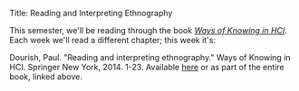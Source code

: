 Title: Reading and Interpreting Ethnography

This semester, we'll be reading through the book _[Ways of Knowing in
HCI](https://link.springer.com/book/10.1007%2F978-1-4939-0378-8)_.
Each week we'll read a different chapter; this week it's:

Dourish, Paul. "Reading and interpreting ethnography." Ways of Knowing
in HCI. Springer New York, 2014. 1-23. Available
[here](http://www.gillianhayes.com/Inf231F12/wp-content/uploads/2012/10/ethnography-ways-submit.pdf)
or as part of the entire book, linked above.
